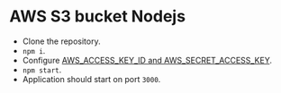 # AWS S3 bucket Nodejs

* Clone the repository.
* `npm i`.
* Configure [ AWS_ACCESS_KEY_ID and AWS_SECRET_ACCESS_KEY](https://docs.aws.amazon.com/sdk-for-javascript/v2/developer-guide/loading-node-credentials-shared.html "Title").
* `npm start`.
* Application should start on port `3000`.
